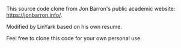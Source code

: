 This source code clone from Jon Barron's public academic website: https://jonbarron.info/.

Modified by LinYark based on his own resume. 

Feel free to clone this code for your own personal use.

